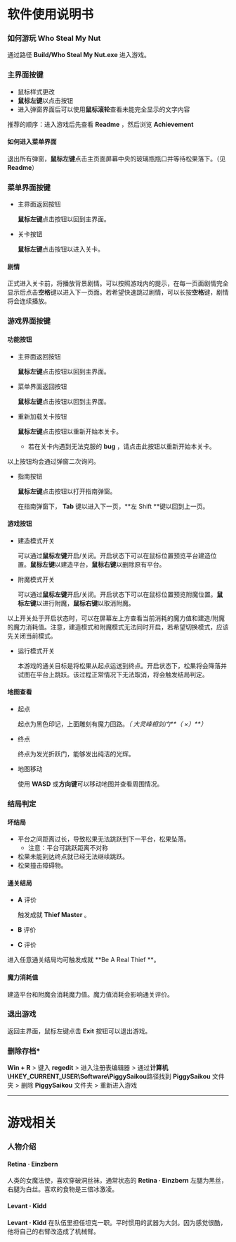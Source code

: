 # 软件使用说明书

### 如何游玩 Who Steal My Nut

通过路径 **Build/Who Steal My Nut.exe** 进入游戏。

### 主界面按键

* 鼠标样式更改
* **鼠标左键**以点击按钮
* 进入弹窗界面后可以使用**鼠标滚轮**查看未能完全显示的文字内容

推荐的顺序：进入游戏后先查看 **Readme** ，然后浏览 **Achievement** 

#### 如何进入菜单界面

退出所有弹窗，**鼠标左键**点击主页面屏幕中央的玻璃瓶瓶口并等待松果落下。（见 **Readme**）

### 菜单界面按键

* 主界面返回按钮

  **鼠标左键**点击按钮以回到主界面。

* 关卡按钮

  **鼠标左键**点击按钮以进入关卡。

#### 剧情

正式进入关卡前，将播放背景剧情。可以按照游戏内的提示，在每一页面剧情完全显示后点击**空格**键以进入下一页面。若希望快速跳过剧情，可以长按**空格**键，剧情将会连续播放。

### **游戏界面按键**

#### 功能按钮

* 主界面返回按钮

  **鼠标左键**点击按钮以回到主界面。

* 菜单界面返回按钮

  **鼠标左键**点击按钮以回到主界面。

* 重新加载关卡按钮

  **鼠标左键**点击按钮以重新开始本关卡。

  * 若在关卡内遇到无法克服的 **bug** ，请点击此按钮以重新开始本关卡。

以上按钮均会通过弹窗二次询问。

 * 指南按钮

   **鼠标左键**点击按钮以打开指南弹窗。

   在指南弹窗下， **Tab** 键以进入下一页，**左 Shift **键以回到上一页。

#### 游戏按钮

* 建造模式开关

  可以通过**鼠标左键**开启/关闭。开启状态下可以在鼠标位置预览平台建造位置。**鼠标左键**以建造平台，**鼠标右键**以删除原有平台。

* 附魔模式开关

  可以通过**鼠标左键**开启/关闭。开启状态下可以在鼠标位置预览附魔位置。**鼠标左键**以进行附魔，**鼠标右键**以取消附魔。

以上开关处于开启状态时，可以在屏幕左上方查看当前消耗的魔力值和建造/附魔的魔力消耗值。注意，建造模式和附魔模式无法同时开启，若希望切换模式，应该先关闭当前模式。

* 运行模式开关

  本游戏的通关目标是将松果从起点运送到终点。开启状态下，松果将会降落并试图在平台上跳跃。该过程正常情况下无法取消，将会触发结局判定。

#### 地图查看

* 起点

  起点为黑色印记，上面雕刻有魔力回路。*（ 大灵峰相剑门**（ ×）**）*

* 终点

  终点为发光折跃门，能够发出纯洁的光辉。

* 地图移动

  使用 **WASD** 或**方向键**可以移动地图并查看周围情况。

### 结局判定

#### 坏结局

* 平台之间距离过长，导致松果无法跳跃到下一平台，松果坠落。
  * 注意：平台可跳跃距离不对称
* 松果未能到达终点就已经无法继续跳跃。
* 松果撞击障碍物。

#### 通关结局

* **A** 评价

  触发成就 **Thief Master** 。

* **B** 评价
* **C** 评价

进入任意通关结局均可触发成就 **Be A Real Thief **。

#### 魔力消耗值

建造平台和附魔会消耗魔力值。魔力值消耗会影响通关评价。

### 退出游戏

返回主界面，鼠标左键点击 **Exit** 按钮可以退出游戏。

### 删除存档*

**Win + R** > 键入 **regedit** > 进入注册表编辑器 > 通过**计算机\HKEY_CURRENT_USER\Software\PiggySaikou**路径找到 **PiggySaikou** 文件夹 > 删除 **PiggySaikou** 文件夹 > 重新进入游戏

***

# 游戏相关

### 人物介绍

#### Retina · Einzbern

人类的女魔法使，喜欢穿破洞丝袜，通常状态的 **Retina · Einzbern** 左腿为黑丝，右腿为白丝。喜欢的食物是三倍冰激凌。

#### Levant · Kidd

**Levant · Kidd** 在队伍里担任坦克一职。平时惯用的武器为大剑。因为感觉很酷，他将自己的右臂改造成了机械臂。







​	